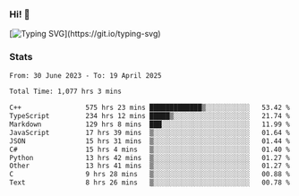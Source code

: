 ### Hi!  👋

[![Typing SVG](https://readme-typing-svg.herokuapp.com?font=Fira+Code&pause=1000&width=435&lines=Hello!+I'm+Texiwustion.)](https://git.io/typing-svg)

### Stats

<!--START_SECTION:waka-->

```txt
From: 30 June 2023 - To: 19 April 2025

Total Time: 1,077 hrs 3 mins

C++                575 hrs 23 mins █████████████▒░░░░░░░░░░░   53.42 %
TypeScript         234 hrs 12 mins █████▒░░░░░░░░░░░░░░░░░░░   21.74 %
Markdown           129 hrs 8 mins  ███░░░░░░░░░░░░░░░░░░░░░░   11.99 %
JavaScript         17 hrs 39 mins  ▒░░░░░░░░░░░░░░░░░░░░░░░░   01.64 %
JSON               15 hrs 31 mins  ▒░░░░░░░░░░░░░░░░░░░░░░░░   01.44 %
C#                 15 hrs 4 mins   ▒░░░░░░░░░░░░░░░░░░░░░░░░   01.40 %
Python             13 hrs 42 mins  ▒░░░░░░░░░░░░░░░░░░░░░░░░   01.27 %
Other              13 hrs 41 mins  ▒░░░░░░░░░░░░░░░░░░░░░░░░   01.27 %
C                  9 hrs 28 mins   ▒░░░░░░░░░░░░░░░░░░░░░░░░   00.88 %
Text               8 hrs 26 mins   ▒░░░░░░░░░░░░░░░░░░░░░░░░   00.78 %
```

<!--END_SECTION:waka-->
